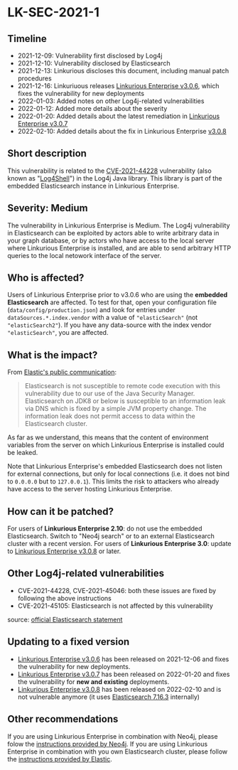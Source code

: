 # LK-SEC-2021-1

## Timeline
- 2021-12-09: Vulnerability first disclosed by Log4j
- 2021-12-10: Vulnerability disclosed by Elasticsearch
- 2021-12-13: Linkurious discloses this document, including manual patch procedures
- 2021-12-16: Linkuriuous releases [Linkurious Enterprise v3.0.6][7], which fixes the vulnerability for new deployments
- 2022-01-03: Added notes on other Log4j-related vulnerabilities
- 2022-01-12: Added more details about the severity
- 2022-01-20: Added details about the latest remediation in [Linkurious Enterprise v3.0.7][7]
- 2022-02-10: Added details about the fix in Linkurious Enterprise [v3.0.8][7]

## Short description
This vulnerability is related to the [CVE-2021-44228][1] vulnerability (also known as "[Log4Shell][2]") in the Log4j Java 
library. This library is part of the embedded Elasticsearch instance in Linkurious Enterprise.

## Severity: Medium
The vulnerability in Linkurious Enterprise is Medium.
The Log4j vulnerability in Elasticsearch can be exploited by actors able to write arbitrary data in your graph database, or 
by actors who have access to the local server where Linkurious Enterprise is installed, and are able to send arbitrary HTTP queries
to the local netowork interface of the server.

## Who is affected?
Users of Linkurious Enterprise prior to v3.0.6 who are using the **embedded Elasticsearch** are affected.
To test for that, open your configuration file (`data/config/production.json`) and look for 
entries under `dataSources.*.index.vendor` with a value of `"elasticSearch"` (not `"elasticSearch2"`). 
If you have any data-source with the index vendor `"elasticSearch"`, you are affected.

## What is the impact?
From [Elastic's public communication][3]:
> Elasticsearch is not susceptible to remote code execution with this vulnerability due to our use of the Java Security Manager.
> Elasticsearch on JDK8 or below is susceptible to an information leak via DNS which is fixed by a simple JVM property change.
> The information leak does not permit access to data within the Elasticsearch cluster.

As far as we understand, this means that the content of environment variables from the server on which Linkurious Enterprise is
installed could be leaked.

Note that Linkurious Enterprise's embedded Elasticsearch does not listen for external connections, but only for local 
connections (i.e. it does not bind to `0.0.0.0` but to `127.0.0.1`). This limits the risk to attackers who already
have access to the server hosting Linkurious Enterprise.

## How can it be patched?
For users of **Linkurious Enterprise 2.10**: do not use the embedded Elasticsearch. Switch to "Neo4j search" or to an external
Elasticsearch cluster with a recent version.
For users of **Linkurious Enterprise 3.0**: update to [Linkurious Enterprise v3.0.8][7] or later.

## Other Log4j-related vulnerabilities
- CVE-2021-44228, CVE-2021-45046: both these issues are fixed by following the above instructions 
- CVE-2021-45105: Elasticsearch is not affected by this vulnerability 

source: [official Elasticsearch statement][3]

## Updating to a fixed version
- [Linkurious Enterprise v3.0.6][7] has been released on 2021-12-06 and fixes the vulnerability for new deployments.
- [Linkurious Enterprise v3.0.7][7] has been released on 2022-01-20 and fixes the vulnerability for **new and existing** deployments.
- [Linkurious Enterprise v3.0.8][7] has been released on 2022-02-10 and is not vulnerable anymore (it uses [Elasticsearch 7.16.3][8] internally)

## Other recommendations
If you are using Linkurious Enterprise in combination with Neo4j, please folow the [instructions provided by Neo4j][4].
If you are using Linkurious Enterprise in combination with you own Elasticsearch cluster, please follow the [instructions provided by Elastic][3].

[1]: https://nvd.nist.gov/vuln/detail/CVE-2021-44228
[2]: https://en.wikipedia.org/wiki/Log4Shell
[3]: https://discuss.elastic.co/t/apache-log4j2-remote-code-execution-rce-vulnerability-cve-2021-44228-esa-2021-31/291476
[4]: https://neo4j.com/security/log4j/
[7]: https://get.linkurio.us/
[8]: https://www.elastic.co/guide/en/elasticsearch/reference/current/release-notes-7.16.3.html
